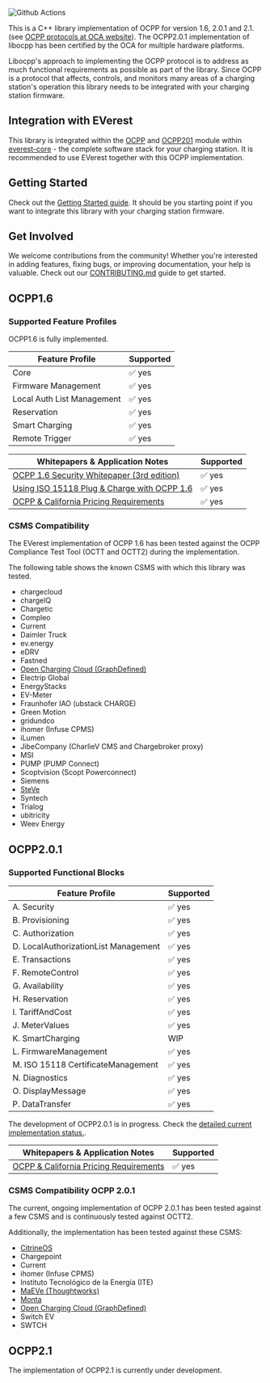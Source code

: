 
![Github Actions](https://github.com/EVerest/libocpp/actions/workflows/build_and_test.yaml/badge.svg)

This is a C++ library implementation of OCPP for version 1.6, 2.0.1 and 2.1.
(see [OCPP protocols at OCA website](https://openchargealliance.org/protocols/open-charge-point-protocol/)).
The OCPP2.0.1 implementation of libocpp has been certified by the OCA for multiple hardware platforms.

Libocpp's approach to implementing the  OCPP protocol is to address as much functional requirements as possible as part of the library.
Since OCPP is a protocol that affects, controls, and monitors many areas of a charging station's operation this library needs to be
integrated with your charging station firmware.

## Integration with EVerest

This library is integrated within the [OCPP](https://github.com/EVerest/everest-core/tree/main/modules/OCPP) and [OCPP201](https://github.com/EVerest/everest-core/tree/main/modules/OCPP201)
module within [everest-core](https://github.com/EVerest/everest-core) - the complete software stack for your charging station. It is recommended to use EVerest together with this OCPP implementation.

## Getting Started

Check out the [Getting Started guide](doc/common/getting_started.md). It should be you starting point if you want to integrate this library with your charging station firmware.

## Get Involved

We welcome contributions from the community! Whether you're interested in adding features, fixing bugs, or improving documentation, your help is valuable. Check out our [CONTRIBUTING.md](https://github.com/EVerest/EVerest/blob/main/CONTRIBUTING.md) guide to get started.

## OCPP1.6

### Supported Feature Profiles

OCPP1.6 is fully implemented.

| Feature Profile            | Supported                 |
| -------------------------- | ------------------------- |
| Core                       | ✅ yes    |
| Firmware Management        | ✅ yes    |
| Local Auth List Management | ✅ yes    |
| Reservation                | ✅ yes    |
| Smart Charging             | ✅ yes    |
| Remote Trigger             | ✅ yes    |

| Whitepapers & Application Notes                                                                                                                              | Supported              |
| ----------------------------------------------------------------------------------------------------------------------------------------- | ---------------------- |
| [OCPP 1.6 Security Whitepaper (3rd edition)](https://openchargealliance.org/wp-content/uploads/2023/11/OCPP-1.6-security-whitepaper-edition-3-2.zip) | ✅ yes |
| [Using ISO 15118 Plug & Charge with OCPP 1.6](https://openchargealliance.org/wp-content/uploads/2023/11/ocpp_1_6_ISO_15118_v10.pdf)                | ✅ yes                    |
| [OCPP & California Pricing Requirements](https://openchargealliance.org/wp-content/uploads/2024/09/ocpp_and_dms_evse_regulation-v3.1.pdf)          | ✅ yes |

### CSMS Compatibility

The EVerest implementation of OCPP 1.6 has been tested against the
OCPP Compliance Test Tool (OCTT and OCTT2) during the implementation.

The following table shows the known CSMS with which this library was tested.

- chargecloud
- chargeIQ
- Chargetic
- Compleo
- Current
- Daimler Truck
- ev.energy
- eDRV
- Fastned
- [Open Charging Cloud (GraphDefined)](https://github.com/OpenChargingCloud/WWCP_OCPP)
- Electrip Global
- EnergyStacks
- EV-Meter
- Fraunhofer IAO (ubstack CHARGE)
- Green Motion
- gridundco
- ihomer (Infuse CPMS)
- iLumen
- JibeCompany (CharlieV CMS and Chargebroker proxy)
- MSI
- PUMP (PUMP Connect)
- Scoptvision (Scopt Powerconnect)
- Siemens
- [SteVe](https://github.com/steve-community/steve)
- Syntech
- Trialog
- ubitricity
- Weev Energy

## OCPP2.0.1

### Supported Functional Blocks

| Feature Profile                      | Supported                 |
| -------------------------------------| ------------------------- |
| A. Security                          | ✅ yes  |
| B. Provisioning                      | ✅ yes  |
| C. Authorization                     | ✅ yes  |
| D. LocalAuthorizationList Management | ✅ yes  |
| E. Transactions                      | ✅ yes  |
| F. RemoteControl                     | ✅ yes  |
| G. Availability                      | ✅ yes  |
| H. Reservation                       | ✅ yes                      |
| I. TariffAndCost                     | ✅ yes  |
| J. MeterValues                       | ✅ yes  |
| K. SmartCharging                     | WIP                       |
| L. FirmwareManagement                | ✅ yes  |
| M. ISO 15118 CertificateManagement   | ✅ yes  |
| N. Diagnostics                       | ✅ yes  |
| O. DisplayMessage                    | ✅ yes  |
| P. DataTransfer                      | ✅ yes  |

The development of OCPP2.0.1 is in progress. Check the [detailed current implementation status.](doc/v201/ocpp_201_status.md).

| Whitepapers & Application Notes                                                                                                                              | Supported              |
| ----------------------------------------------------------------------------------------------------------------------------------------- | ---------------------- |
| [OCPP & California Pricing Requirements](https://openchargealliance.org/wp-content/uploads/2024/09/ocpp_and_dms_evse_regulation-v3.1.pdf)          | ✅ yes                  |

### CSMS Compatibility OCPP 2.0.1

The current, ongoing implementation of OCPP 2.0.1 has been tested against a
few CSMS and is continuously tested against OCTT2.

Additionally, the implementation has been tested against these CSMS:

- [CitrineOS](https://lfenergy.org/projects/citrineos/)
- Chargepoint
- Current
- ihomer (Infuse CPMS)
- Instituto Tecnológico de la Energía (ITE)
- [MaEVe (Thoughtworks)](https://github.com/thoughtworks/maeve-csms)
- [Monta](https://monta.com)
- [Open Charging Cloud (GraphDefined)](https://github.com/OpenChargingCloud/WWCP_OCPP)
- Switch EV
- SWTCH

## OCPP2.1

The implementation of OCPP2.1 is currently under development.
